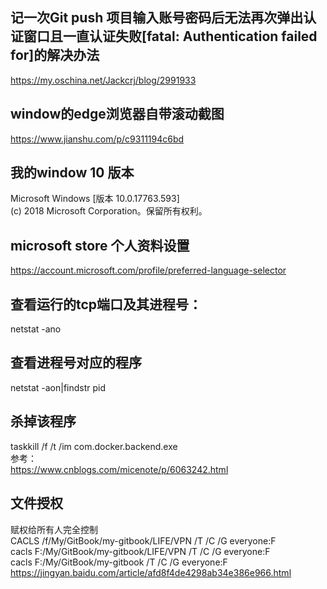 <!-- toc -->  
## 记一次Git push 项目输入账号密码后无法再次弹出认证窗口且一直认证失败[fatal: Authentication failed for]的解决办法  
https://my.oschina.net/Jackcrj/blog/2991933  

## window的edge浏览器自带滚动截图  
https://www.jianshu.com/p/c9311194c6bd  

## 我的window 10 版本  
Microsoft Windows [版本 10.0.17763.593]  
(c) 2018 Microsoft Corporation。保留所有权利。  

## microsoft store 个人资料设置  
https://account.microsoft.com/profile/preferred-language-selector  

## 查看运行的tcp端口及其进程号：  
netstat -ano  

## 查看进程号对应的程序  
netstat -aon|findstr pid  

## 杀掉该程序  
taskkill /f /t /im com.docker.backend.exe  
参考：  
https://www.cnblogs.com/micenote/p/6063242.html  

## 文件授权  
赋权给所有人完全控制  
CACLS /f/My/GitBook/my-gitbook/LIFE/VPN /T /C /G everyone:F  
cacls F:/My/GitBook/my-gitbook/LIFE/VPN /T /C /G everyone:F  
cacls F:/My/GitBook/my-gitbook /T /C /G everyone:F
https://jingyan.baidu.com/article/afd8f4de4298ab34e386e966.html  
<!-- endtoc -->  